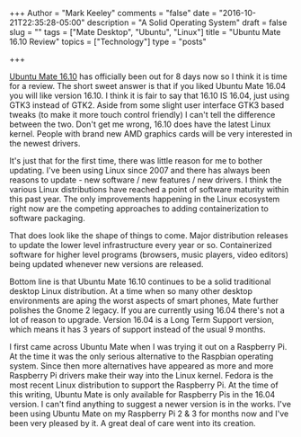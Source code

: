+++
Author = "Mark Keeley"
comments = "false"
date = "2016-10-21T22:35:28-05:00"
description = "A Solid Operating System"
draft = false
slug = ""
tags = ["Mate Desktop", "Ubuntu", "Linux"]
title = "Ubuntu Mate 16.10 Review"
topics = ["Technology"]
type = "posts"

+++

[Ubuntu Mate 16.10](https://ubuntu-mate.org/) has officially been out for 8 days now so I think it is time for a review. The short sweet answer is that if you liked Ubuntu Mate 16.04 you will like version 16.10. I think it is fair to say that 16.10 IS 16.04, just using GTK3 instead of GTK2. Aside from some slight user interface GTK3 based tweaks (to make it more touch control friendly) I can't tell the difference between the two. Don't get me wrong, 16.10 does have the latest Linux kernel. People with brand new AMD graphics cards will be very interested in the newest drivers. 

It's just that for the first time, there was little reason for me to bother updating. I've been using Linux since 2007 and there has always been reasons to update - new software / new features / new drivers. I think the various Linux distributions have reached a point of software maturity within this past year. The only improvements happening in the Linux ecosystem right now are the competing approaches to adding containerization to software packaging.

That does look like the shape of things to come. Major distribution releases to update the lower level infrastructure every year or so. Containerized software for higher level programs (browsers, music players, video editors) being updated whenever new versions are released.

Bottom line is that Ubuntu Mate 16.10 continues to be a solid traditional desktop Linux distribution. At a time when so many other desktop environments are aping the worst aspects of smart phones, Mate further polishes the Gnome 2 legacy. If you are currently using 16.04 there's not a lot of reason to upgrade. Version 16.04 is a Long Term Support version, which means it has 3 years of support instead of the usual 9 months.

I first came across Ubuntu Mate when I was trying it out on a Raspberry Pi. At the time it was the only serious alternative to the Raspbian operating system. Since then more alternatives have appeared as more and more Raspberry Pi drivers make their way into the Linux kernel. Fedora is the most recent Linux distribution to support the Raspberry Pi. At the time of this writing, Ubuntu Mate is only available for Raspberry Pis in the 16.04 version. I can't find anything to suggest a newer version is in the works. I've been using Ubuntu Mate on my Raspberry Pi 2 & 3 for months now and I've been very pleased by it. A great deal of care went into its creation.
<!--more--> 

